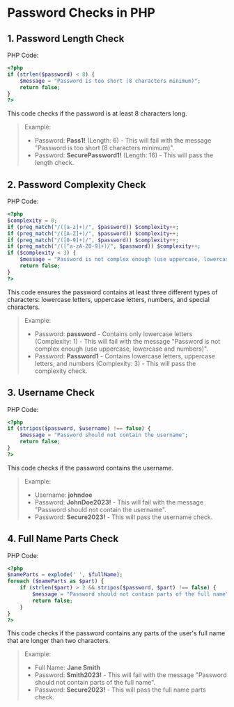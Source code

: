 Password Checks in PHP
======================

1\. Password Length Check
-------------------------

PHP Code:
```php
<?php
if (strlen($password) < 8) {
    $message = "Password is too short (8 characters minimum)";
    return false;
}
?>
```    

This code checks if the password is at least 8 characters long.

> Example:
>
> *   Password: **Pass1!** (Length: 6) - This will fail with the message "Password is too short (8 characters minimum)".
> *   Password: **SecurePassword1!** (Length: 16) - This will pass the length check.

2\. Password Complexity Check
-----------------------------

PHP Code:
```php
<?php
$complexity = 0;
if (preg_match("/([a-z]+)/", $password)) $complexity++;
if (preg_match("/([A-Z]+)/", $password)) $complexity++;
if (preg_match("/([0-9]+)/", $password)) $complexity++;
if (preg_match("/([^a-zA-Z0-9]+)/", $password)) $complexity++;
if ($complexity < 3) {
    $message = "Password is not complex enough (use uppercase, lowercase and numbers)";
    return false;
}
?>
```    

This code ensures the password contains at least three different types of characters: lowercase letters, uppercase letters, numbers, and special characters.

> Example:
>
> *   Password: **password** - Contains only lowercase letters (Complexity: 1) - This will fail with the message "Password is not complex enough (use uppercase, lowercase and numbers)".
> *   Password: **Password1** - Contains lowercase letters, uppercase letters, and numbers (Complexity: 3) - This will pass the complexity check.

3\. Username Check
------------------

PHP Code:
```php
<?php
if (stripos($password, $username) !== false) {
    $message = "Password should not contain the username";
    return false;
}
?>
```    

This code checks if the password contains the username.

> Example:
>
> *   Username: **johndoe**
> *   Password: **JohnDoe2023!** - This will fail with the message "Password should not contain the username".
> *   Password: **Secure2023!** - This will pass the username check.

4\. Full Name Parts Check
-------------------------

PHP Code:
```php
<?php
$nameParts = explode(' ', $fullName);
foreach ($nameParts as $part) {
    if (strlen($part) > 2 && stripos($password, $part) !== false) {
        $message = "Password should not contain parts of the full name";
        return false;
    }
}
?>
```    

This code checks if the password contains any parts of the user's full name that are longer than two characters.

> Example:
> 
> *   Full Name: **Jane Smith**
> *   Password: **Smith2023!** - This will fail with the message "Password should not contain parts of the full name".
> *   Password: **Secure2023!** - This will pass the full name parts check.